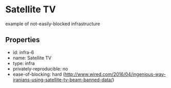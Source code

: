 # Satellite TV
example of not-easily-blocked infrastructure

## Properties

- id: infra-6
- name: Satellite TV
- type: infra
- privately-reproducible: no
- ease-of-blocking: hard (http://www.wired.com/2016/04/ingenious-way-iranians-using-satellite-tv-beam-banned-data/)